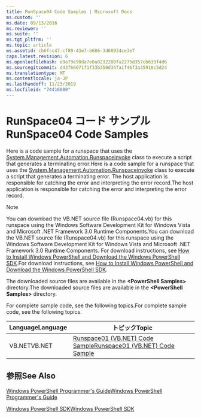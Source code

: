 ```yaml
---
title: RunSpace04 Code Samples | Microsoft Docs
ms.custom: ''
ms.date: 09/13/2016
ms.reviewer: ''
ms.suite: ''
ms.tgt_pltfrm: ''
ms.topic: article
ms.assetid: cb6fcc47-cf89-43e7-b686-3d60934ce3e7
caps.latest.revision: 6
ms.openlocfilehash: e9a79e90da7e0a8232280fa2275d357cb633f4d6
ms.sourcegitcommit: d43f66071f1f33b350d34fa1f46f3a35910c5d24
ms.translationtype: MT
ms.contentlocale: ja-JP
ms.lasthandoff: 11/23/2019
ms.locfileid: "74416080"
---
```

# <a name="runspace04-code-samples"></a><span data-ttu-id="efcbf-102">RunSpace04 コード サンプル</span><span class="sxs-lookup"><span data-stu-id="efcbf-102">RunSpace04 Code Samples</span></span>

<span data-ttu-id="efcbf-103">Here is a code sample for a runspace that uses the [System.Management.Automation.Runspaceinvoke](/dotnet/api/System.Management.Automation.RunspaceInvoke) class to execute a script that generates a terminating error.</span><span class="sxs-lookup"><span data-stu-id="efcbf-103">Here is a code sample for a runspace that uses the [System.Management.Automation.Runspaceinvoke](/dotnet/api/System.Management.Automation.RunspaceInvoke) class to execute a script that generates a terminating error.</span></span> <span data-ttu-id="efcbf-104">The host application is responsible for catching the error and interpreting the error record.</span><span class="sxs-lookup"><span data-stu-id="efcbf-104">The host application is responsible for catching the error and interpreting the error record.</span></span>

> [!NOTE]
> <span data-ttu-id="efcbf-105">You can download the VB.NET source file (Runspace04.vb) for this runspace using the Windows Software Development Kit for Windows Vista and Microsoft .NET Framework 3.0 Runtime Components.</span><span class="sxs-lookup"><span data-stu-id="efcbf-105">You can download the VB.NET source file (Runspace04.vb) for this runspace using the Windows Software Development Kit for Windows Vista and Microsoft .NET Framework 3.0 Runtime Components.</span></span> <span data-ttu-id="efcbf-106">For download instructions, see [How to Install Windows PowerShell and Download the Windows PowerShell SDK](/powershell/scripting/developer/installing-the-windows-powershell-sdk).</span><span class="sxs-lookup"><span data-stu-id="efcbf-106">For download instructions, see [How to Install Windows PowerShell and Download the Windows PowerShell SDK](/powershell/scripting/developer/installing-the-windows-powershell-sdk).</span></span>
>
> <span data-ttu-id="efcbf-107">The downloaded source files are available in the **\<PowerShell Samples>** directory.</span><span class="sxs-lookup"><span data-stu-id="efcbf-107">The downloaded source files are available in the **\<PowerShell Samples>** directory.</span></span>

<span data-ttu-id="efcbf-108">For complete sample code, see the following topics.</span><span class="sxs-lookup"><span data-stu-id="efcbf-108">For complete sample code, see the following topics.</span></span>

|<span data-ttu-id="efcbf-109">Language</span><span class="sxs-lookup"><span data-stu-id="efcbf-109">Language</span></span>|<span data-ttu-id="efcbf-110">トピック</span><span class="sxs-lookup"><span data-stu-id="efcbf-110">Topic</span></span>|
|--------------|-----------|
|<span data-ttu-id="efcbf-111">VB.NET</span><span class="sxs-lookup"><span data-stu-id="efcbf-111">VB.NET</span></span>|[<span data-ttu-id="efcbf-112">Runspace01 (VB.NET) Code Sample</span><span class="sxs-lookup"><span data-stu-id="efcbf-112">Runspace01 (VB.NET) Code Sample</span></span>](./runspace01-vb-net-code-sample.md)|

## <a name="see-also"></a><span data-ttu-id="efcbf-113">参照</span><span class="sxs-lookup"><span data-stu-id="efcbf-113">See Also</span></span>

[<span data-ttu-id="efcbf-114">Windows PowerShell Programmer's Guide</span><span class="sxs-lookup"><span data-stu-id="efcbf-114">Windows PowerShell Programmer's Guide</span></span>](./windows-powershell-programmer-s-guide.md)

[<span data-ttu-id="efcbf-115">Windows PowerShell SDK</span><span class="sxs-lookup"><span data-stu-id="efcbf-115">Windows PowerShell SDK</span></span>](../windows-powershell-reference.md)

